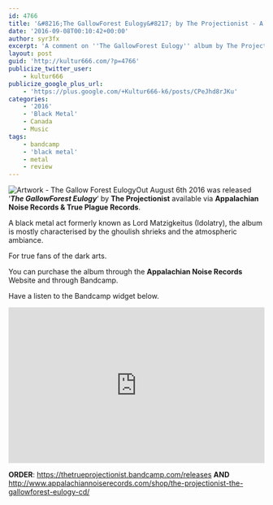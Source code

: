 ```yaml
---
id: 4766
title: '&#8216;The GallowForest Eulogy&#8217; by The Projectionist - A Comment'
date: '2016-09-08T00:10:42+00:00'
author: syr3fx
excerpt: 'A comment on ''The GallowForest Eulogy'' album by The Projectionist (2016)'
layout: post
guid: 'http://kultur666.com/?p=4766'
publicize_twitter_user:
    - kultur666
publicize_google_plus_url:
    - 'https://plus.google.com/+Kultur666-k6/posts/CPeJhd8rJKu'
categories:
    - '2016'
    - 'Black Metal'
    - Canada
    - Music
tags:
    - bandcamp
    - 'black metal'
    - metal
    - review
---
```


![Artwork - The Gallow Forest Eulogy](http://localhost:8080/wp-content/uploads/2016/09/artwork-the-gallow-forest-eulogy.jpg)Out August 6th 2016 was released ‘***The GallowForest Eulogy***‘ by **The Projectionist** available via **Appalachian Noise Records &amp; True Plague Records**.

A black metal act formerly known as Lord Matzigkeitus (Idolatry), the album is mostly characterised by the ghoulish shrieks and the atmospheric ambiance.

For true fans of the dark arts.

You can purchase the album through the **Appalachian Noise Records** Website and through Bandcamp.

Have a listen to the Bandcamp widget below.

<iframe style="border: 0; width: 100%; height: 307px;" src="https://bandcamp.com/EmbeddedPlayer/album=2343839506/size=large/bgcol=333333/linkcol=e99708/tracklist=false/transparent=true/" seamless></iframe>

**ORDER**: https://thetrueprojectionist.bandcamp.com/releases **AND** http://www.appalachiannoiserecords.com/shop/the-projectionist-the-gallowforest-eulogy-cd/